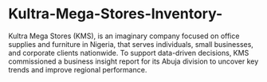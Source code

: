 # Kultra-Mega-Stores-Inventory-
Kultra Mega Stores (KMS), is an imaginary company focused on office supplies and furniture in Nigeria, that serves individuals, small businesses, and corporate clients nationwide. To support data-driven decisions, KMS commissioned a business insight report for its Abuja division to uncover key trends and improve regional performance.
